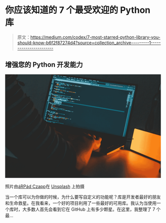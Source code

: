 # 你应该知道的 7 个最受欢迎的 Python 库

> 原文：<https://medium.com/codex/7-most-starred-python-library-you-should-know-b6f2f87274d4?source=collection_archive---------1----------------------->

## 增强您的 Python 开发能力

![](img/62cefb557985d1c65754d2627c419575.png)

照片由[áRPád Czapp](https://unsplash.com/@czapp_arpad?utm_source=unsplash&utm_medium=referral&utm_content=creditCopyText)在 [Unsplash](https://unsplash.com/s/photos/python-programming?utm_source=unsplash&utm_medium=referral&utm_content=creditCopyText) 上拍摄

当一个库可以为你做的时候，为什么要写自定义的功能呢？库是开发者最好的朋友和生命救星。在我看来，一个好的项目利用了一些最好的可用库。我认为当使用一个库时，大多数人首先会看到它在 GitHub 上有多少颗星。在这里，我整理了 7 个最…